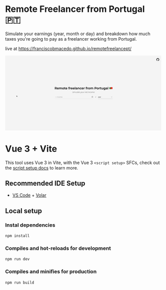
# Remote Freelancer from Portugal 🇵🇹

Simulate your earnings (year, month or day) and breakdown how much taxes you're going to pay as a freelancer working from Portugal.

live at https://franciscobmacedo.github.io/remotefreelancept/

![preview](img/preview.gif)

# Vue 3 + Vite

This tool uses Vue 3 in Vite, with the Vue 3 `<script setup>` SFCs, check out the [script setup docs](https://v3.vuejs.org/api/sfc-script-setup.html#sfc-script-setup) to learn more.

## Recommended IDE Setup

- [VS Code](https://code.visualstudio.com/) + [Volar](https://marketplace.visualstudio.com/items?itemName=Vue.volar)

## Local setup

### Instal dependencies

```
npm install
```

### Compiles and hot-reloads for development

```
npm run dev
```

### Compiles and minifies for production

```
npm run build
```
